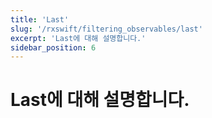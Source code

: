 ```yaml
---
title: 'Last'
slug: '/rxswift/filtering_observables/last'
excerpt: 'Last에 대해 설명합니다.'
sidebar_position: 6
---
```


# Last에 대해 설명합니다.